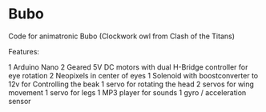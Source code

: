 # Bubo
Code for animatronic Bubo (Clockwork owl from Clash of the Titans)

Features:

1 Arduino Nano
2 Geared 5V DC motors with dual H-Bridge controller for eye rotation
2 Neopixels in center of eyes
1 Solenoid  with boostconverter to 12v for Controlling the beak
1 servo for rotating the head
2 servos for wing movement
1 servo for legs
1 MP3 player for sounds
1 gyro / acceleration sensor
